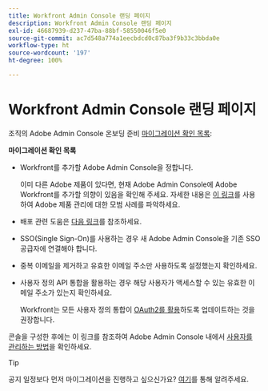 ```yaml
---
title: Workfront Admin Console 랜딩 페이지
description: Workfront Admin Console 랜딩 페이지
exl-id: 46687939-d237-47ba-88bf-58550046f5e0
source-git-commit: ac7d548a774a1eecbdcd0c87ba3f9b33c3bbda0e
workflow-type: ht
source-wordcount: '197'
ht-degree: 100%

---
```


# Workfront Admin Console 랜딩 페이지

조직의 Adobe Admin Console 온보딩 준비 [마이그레이션 확인 목록](https://experienceleague.adobe.com/docs/workfront/using/administration-and-setup/admin-in-admin-console/prep-for-admin-console.html?lang=ko):

**마이그레이션 확인 목록**

* Workfront를 추가할 Adobe Admin Console을 정합니다.

  이미 다른 Adobe 제품이 있다면, 현재 Adobe Admin Console에 Adobe Workfront를 추가할 의향이 있음을 확인해 주세요. 자세한 내용은 [이 링크](https://helpx.adobe.com/kr/enterprise/using/admin-console.html)를 사용하여 Adobe 제품 관리에 대한 모범 사례를 파악하세요.

* 배포 관련 도움은 [다음 링크](https://helpx.adobe.com/kr/enterprise/using/deployment-planning.html)를 참조하세요.
* SSO(Single Sign-On)를 사용하는 경우 새 Adobe Admin Console을 기존 SSO 공급자에 연결해야 합니다.
* 중복 이메일을 제거하고 유효한 이메일 주소만 사용하도록 설정했는지 확인하세요.
* 사용자 정의 API 통합을 활용하는 경우 해당 사용자가 액세스할 수 있는 유효한 이메일 주소가 있는지 확인하세요.

  Workfront는 모든 사용자 정의 통합이 [OAuth2를 활용](https://experienceleague.adobe.com/docs/workfront/using/administration-and-setup/configure-integrations/create-oauth-application.html?lang=ko)하도록 업데이트하는 것을 권장합니다.

콘솔을 구성한 후에는 이 링크를 참조하여 Adobe Admin Console 내에서 [사용자를 관리하는 방법](https://experienceleague.adobe.com/docs/workfront/using/administration-and-setup/add-users/create-manage-users/admin-console.html?lang=ko)을 확인하세요.

>[!TIP]
>
>공지 일정보다 먼저 마이그레이션을 진행하고 싶으신가요? [여기](https://workfront.az1.qualtrics.com/jfe/form/SV_9T5LuHf05JUOPAi)를 통해 알려주세요.

